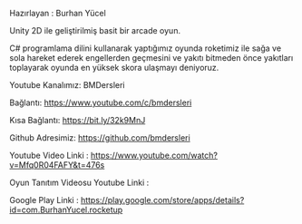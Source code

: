 Hazırlayan : Burhan Yücel

Unity 2D ile geliştirilmiş basit bir arcade oyun.

C# programlama dilini kullanarak yaptığımız oyunda roketimiz ile sağa ve sola hareket ederek engellerden geçmesini ve yakıtı bitmeden önce 
yakıtları toplayarak oyunda en yüksek skora ulaşmayı deniyoruz.

Youtube Kanalımız: BMDersleri

Bağlantı: https://www.youtube.com/c/bmdersleri

Kısa Bağlantı: https://bit.ly/32k9MnJ

Github Adresimiz: https://github.com/bmdersleri

Youtube Video Linki : https://www.youtube.com/watch?v=Mfq0R04FAFY&t=476s

Oyun Tanıtım Videosu Youtube Linki : 

Google Play Linki : https://play.google.com/store/apps/details?id=com.BurhanYucel.rocketup
